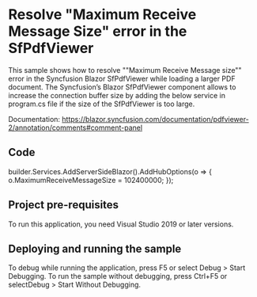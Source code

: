 # Resolve "Maximum Receive Message Size" error in the SfPdfViewer
This sample shows how to resolve ""Maximum Receive Message size"" error in the Syncfusion Blazor SfPdfViewer while loading a larger PDF document. The Syncfusion’s Blazor SfPdfViewer component allows to increase the connection buffer size by adding the below service in program.cs file if the size of the SfPdfViewer is too large.

Documentation: https://blazor.syncfusion.com/documentation/pdfviewer-2/annotation/comments#comment-panel

## Code
builder.Services.AddServerSideBlazor().AddHubOptions(o => { o.MaximumReceiveMessageSize = 102400000; });

## Project pre-requisites
To run this application, you need Visual Studio 2019 or later versions.

## Deploying and running the sample
To debug while running the application, press F5 or select Debug > Start Debugging. To run the sample without debugging, press Ctrl+F5 or selectDebug > Start Without Debugging.